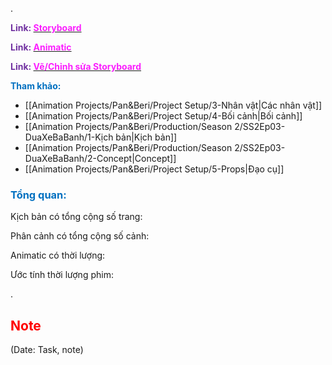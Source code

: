 .

<span style="font-weight:bold; color:rgb(112, 48, 160)">Link: </span>[<span style="font-weight:bold; color:rgb(251, 31, 255)">Storyboard</span>](file:///D:%5CPROJECTS%5CPan&Beri%5C2.Production%5CSeason%202%5CSS2Ep03-DuaXeBaBanh%5C3.Storyboard%5CSS2Ep03-DuaXeBaBanh-Storyboard.pdf)

<span style="font-weight:bold; color:rgb(112, 48, 160)">Link: </span>[<span style="font-weight:bold; color:rgb(251, 31, 255)">Animatic</span>](file:///D:%5CPROJECTS%5CPan&Beri%5C2.Production%5CSeason%202%5CSS2Ep03-DuaXeBaBanh%5C3.Storyboard%5CAnimatic%5CSS2Ep03-DuaXeBaBanh-Animatic.mov)

<span style="font-weight:bold; color:rgb(112, 48, 160)">Link: </span>[<span style="font-weight:bold; color:rgb(251, 31, 255)">Vẽ/Chỉnh sửa Storyboard</span>](file:///D:%5CPROJECTS%5CPan&Beri%5C2.Production%5CSeason%202%5CSS2Ep03-DuaXeBaBanh%5C3.Storyboard%5CSS2Ep03-DuaXeBaBanh-StoryboardPro%5CSS2Ep03-DuaXeBaBanh.sboard)

<span style="font-weight:bold; color:rgb(0, 112, 192)">Tham khảo:</span>
* [[Animation Projects/Pan&Beri/Project Setup/3-Nhân vật|Các nhân vật]]
* [[Animation Projects/Pan&Beri/Project Setup/4-Bối cảnh|Bối cảnh]]
* [[Animation Projects/Pan&Beri/Production/Season 2/SS2Ep03-DuaXeBaBanh/1-Kịch bản|Kịch bản]]
* [[Animation Projects/Pan&Beri/Production/Season 2/SS2Ep03-DuaXeBaBanh/2-Concept|Concept]]
* [[Animation Projects/Pan&Beri/Project Setup/5-Props|Đạo cụ]]

### <span style="font-weight:bold; color:rgb(0, 112, 192)">Tổng quan:</span> 

Kịch bản có tổng cộng số trang:

Phân cảnh có tổng cộng số cảnh:

Animatic có thời lượng: 

Ước tính thời lượng phim:

.

## <span style="color:rgb(255, 0, 0)">Note</span> 
(Date: Task, note)




